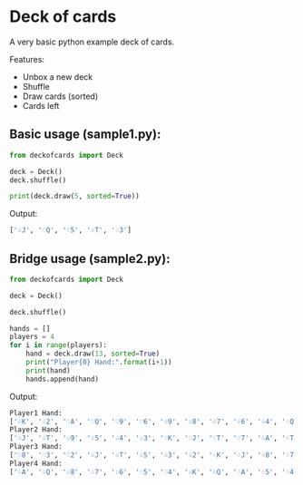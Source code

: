 # Deck of cards

A very basic python example deck of cards.

Features:
- Unbox a new deck
- Shuffle
- Draw cards (sorted)
- Cards left

## Basic usage (sample1.py): 

```python
from deckofcards import Deck

deck = Deck()
deck.shuffle()

print(deck.draw(5, sorted=True))
```

Output:
```bash
['♤J', '♡Q', '♡5', '♧T', '♢3']
```

## Bridge usage (sample2.py):

```python
from deckofcards import Deck

deck = Deck()

deck.shuffle()

hands = []
players = 4
for i in range(players):
    hand = deck.draw(13, sorted=True)
    print("Player{0} Hand:".format(i+1))
    print(hand)
    hands.append(hand)
```

Output:
```bash
Player1 Hand:
['♤K', '♤2', '♡A', '♡Q', '♡9', '♡6', '♧9', '♧8', '♧7', '♧6', '♧4', '♢Q', '♢9']
Player2 Hand:
['♤J', '♤T', '♤9', '♤5', '♤4', '♤3', '♡K', '♡J', '♡T', '♡7', '♧A', '♢T', '♢6']
Player3 Hand:
['♡8', '♡3', '♡2', '♧J', '♧T', '♧5', '♧3', '♧2', '♢K', '♢J', '♢8', '♢7', '♢3']
Player4 Hand:
['♤A', '♤Q', '♤8', '♤7', '♤6', '♡5', '♡4', '♧K', '♧Q', '♢A', '♢5', '♢4', '♢2']
```